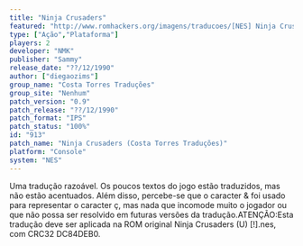 ```yaml
---
title: "Ninja Crusaders"
featured: "http://www.romhackers.org/imagens/traducoes/[NES] Ninja Crusaders - Costa Torres Traduções - 1.png"
type: ["Ação","Plataforma"]
players: 2
developer: "NMK"
publisher: "Sammy"
release_date: "??/12/1990"
author: ["diegaozims"]
group_name: "Costa Torres Traduções"
group_site: "Nenhum"
patch_version: "0.9"
patch_release: "??/12/1990"
patch_format: "IPS"
patch_status: "100%"
id: "913"
patch_name: "Ninja Crusaders (Costa Torres Traduções)"
platform: "Console"
system: "NES"
---
```


Uma tradução razoável. Os poucos textos do jogo estão traduzidos, mas não estão acentuados. Além disso, percebe-se que o caracter & foi usado para representar o caracter ç, mas nada que incomode muito o jogador ou que não possa ser resolvido em futuras versões da tradução.ATENÇÃO:Esta tradução deve ser aplicada na ROM original Ninja Crusaders (U) [!].nes, com CRC32 DC84DEB0.